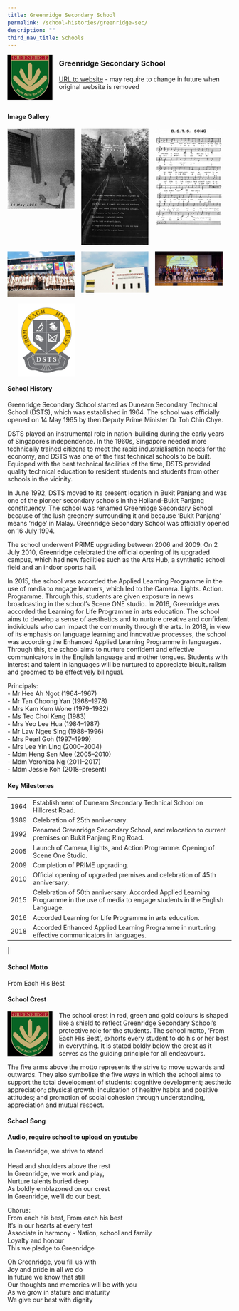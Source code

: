 ```yaml
---
title: Greenridge Secondary School
permalink: /school-histories/greenridge-sec/
description: ""
third_nav_title: Schools
---
```

<img src="/images/greenridgesec1.jpg" style="width:20%;margin-right:15px;" align = "left">

### **Greenridge Secondary School**
[URL to website](https://greenridgesec.moe.edu.sg/) - may require to change in future when original website is removed

<br clear="left">

#### **Image Gallery**

<p><a href="/images/greenridgesec2.jpg">  
<img src="/images/greenridgesec2.jpg" style="width:30%;margin-right:15px;" align = "left">
</a></p>

<p><a href="/images/greenridgesec3.jpg">  
<img src="/images/greenridgesec3.jpg" style="width:30%;margin-right:15px;" align = "left">
</a></p>

<p><a href="/images/greenridgesec4.jpg">  
<img src="/images/greenridgesec4.jpg" style="width:30%;margin-right:15px;" align = "left">
</a></p>

<br clear="left">

<p><a href="/images/greenridgesec5.jpg">  
<img src="/images/greenridgesec5.jpg" style="width:30%;margin-right:15px;" align = "left">
</a></p>

<p><a href="/images/greenridgesec6.jpg">  
<img src="/images/greenridgesec6.jpg" style="width:30%;margin-right:15px;" align = "left">
</a></p>

<p><a href="/images/greenridgesec7.jpg">  
<img src="/images/greenridgesec7.jpg" style="width:30%;margin-right:15px;" align = "left">
</a></p>

<br clear="left">

<p><a href="/images/greenridgesec8.jpg">  
<img src="/images/greenridgesec8.jpg" style="width:25%;margin-left:25px;" align = "left">
</a></p>

<br clear="left">

#### **School History**
Greenridge Secondary School started as Dunearn Secondary Technical School (DSTS), which was established in 1964. The school was officially opened on 14 May 1965 by then Deputy Prime Minister Dr Toh Chin Chye.

DSTS played an instrumental role in nation-building during the early years of Singapore’s independence. In the 1960s, Singapore needed more technically trained citizens to meet the rapid industrialisation needs for the economy, and DSTS was one of the first technical schools to be built. Equipped with the best technical facilities of the time, DSTS provided quality technical education to resident students and students from other schools in the vicinity. 

In June 1992, DSTS moved to its present location in Bukit Panjang and was one of the pioneer secondary schools in the Holland-Bukit Panjang constituency. The school was renamed Greenridge Secondary School because of the lush greenery surrounding it and because ‘Bukit Panjang’ means ‘ridge’ in Malay. Greenridge Secondary School was officially opened on 16 July 1994.

The school underwent PRIME upgrading between 2006 and 2009. On 2 July 2010, Greenridge celebrated the official opening of its upgraded campus, which had new facilities such as the Arts Hub, a synthetic school field and an indoor sports hall.

In 2015, the school was accorded the Applied Learning Programme in the use of media to engage learners, which led to the Camera. Lights. Action. Programme. Through this, students are given exposure in news broadcasting in the school’s Scene ONE studio. In 2016, Greenridge was accorded the Learning for Life Programme in arts education. The school aims to develop a sense of aesthetics and to nurture creative and confident individuals who can impact the community through the arts. In 2018, in view of its emphasis on language learning and innovative processes, the school was according the Enhanced Applied Learning Programme in languages. Through this, the school aims to nurture confident and effective communicators in the English language and mother tongues. Students with interest and talent in languages will be nurtured to appreciate biculturalism and groomed to be effectively bilingual.

Principals:<br>
\- Mr Hee Ah Ngot (1964–1967)<br>
\- Mr Tan Choong Yan (1968–1978)<br>
\- Mrs Kam Kum Wone (1979–1982)<br>
\- Ms Teo Choi Keng (1983)<br>
\- Mrs Yeo Lee Hua (1984–1987)<br>
\- Mr Law Ngee Sing (1988–1996)<br>
\- Mrs Pearl Goh (1997–1999)<br>
\- Mrs Lee Yin Ling (2000–2004)<br>
\- Mdm Heng Sen Mee (2005–2010)<br>
\- Mdm Veronica Ng (2011–2017)<br>
\- Mdm Jessie Koh (2018–present)

#### **Key Milestones**

|  |  |
|:---:|---|
| 1964 | Establishment of Dunearn Secondary Technical School on Hillcrest Road. |
| 1989 | Celebration of 25th anniversary. |
| 1992 | Renamed Greenridge Secondary School, and relocation to current premises on Bukit Panjang Ring Road. |
| 2005 | Launch of Camera, Lights, and Action Programme. Opening of Scene One Studio. |
| 2009 | Completion of PRIME upgrading. |
| 2010 | Official opening of upgraded premises and celebration of 45th anniversary. |
| 2015 | Celebration of 50th anniversary. Accorded Applied Learning Programme in the use of media to engage students in the English Language. |
| 2016 | Accorded Learning for Life Programme in arts education. |
| 2018 | Accorded Enhanced Applied Learning Programme in nurturing effective communicators in languages. |
|

#### **School Motto**
From Each His Best

#### **School Crest**
<img src="/images/greenridgesec1.jpg" style="width:20%;margin-right:15px;" align = "left">

The school crest in red, green and gold colours is shaped like a shield to reflect Greenridge Secondary School’s protective role for the students. The school motto, ‘From Each His Best’, exhorts every student to do his or her best in everything. It is stated boldly below the crest as it serves as the guiding principle for all endeavours.

The five arms above the motto represents the strive to move upwards and outwards. They also symbolise the five ways in which the school aims to support the total development of students: cognitive development; aesthetic appreciation; physical growth; inculcation of healthy habits and positive attitudes; and promotion of social cohesion through understanding, appreciation and mutual respect.

#### **School Song**
**Audio, require school to upload on youtube**

In Greenridge, we strive to stand<br><br>
Head and shoulders above the rest<br>
In Greenridge, we work and play,<br>
Nurture talents buried deep<br>
As boldly emblazoned on our crest<br>
In Greenridge, we’ll do our best.

Chorus:<br>
From each his best, From each his best<br>
It’s in our hearts at every test<br>
Associate in harmony - Nation, school and family<br>
Loyalty and honour<br>
This we pledge to Greenridge

Oh Greenridge, you fill us with<br>
Joy and pride in all we do<br>
In future we know that still<br>
Our thoughts and memories will be with you<br>
As we grow in stature and maturity<br>
We give our best with dignity